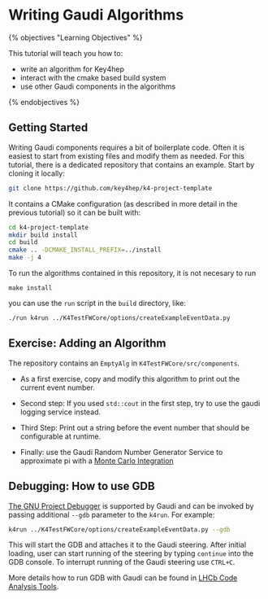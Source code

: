 # Writing Gaudi Algorithms


{% objectives "Learning Objectives" %}

This tutorial will teach you how to:

* write an algorithm for Key4hep
* interact with the cmake based build system 
* use other Gaudi components in the algorithms 

{% endobjectives %}


## Getting Started

Writing Gaudi components requires a bit of boilerplate code.
Often it is easiest to start from existing files and modify them as needed.
For this tutorial, there is a dedicated repository that contains an example.
Start by cloning it locally:

```bash
git clone https://github.com/key4hep/k4-project-template
```

It contains a CMake configuration (as described in more detail in the previous tutorial) so it can be built with:

```bash
cd k4-project-template
mkdir build install
cd build
cmake .. -DCMAKE_INSTALL_PREFIX=../install
make -j 4
```

To run the algorithms contained in this repository, it is not necesary to run

```
make install
```

you can use the `run` script in the `build` directory, like:

```bash
./run k4run ../K4TestFWCore/options/createExampleEventData.py 

```


## Exercise: Adding an Algorithm

The repository contains an `EmptyAlg` in `K4TestFWCore/src/components`.


* As a first exercise, copy and modify this algorithm to print out the current event number.

* Second step: If you used `std::cout` in the first step, try to use the gaudi logging service instead.

* Third Step: Print out a string before the event number that should be configurable at runtime.

* Finally: use the Gaudi Random Number Generator Service to approximate pi with a [Monte Carlo Integration](https://en.wikipedia.org/wiki/Monte_Carlo_integration)


## Debugging: How to use GDB

[The GNU Project Debugger](https://www.sourceware.org/gdb/) is supported by
Gaudi and can be invoked by passing additional `--gdb` parameter to the `k4run`.
For example:
```bash
k4run ../K4TestFWCore/options/createExampleEventData.py --gdb
```
This will start the GDB and attaches it to the Gaudi steering. After initial
loading, user can start running of the steering by typing `continue` into the
GDB console. To interrupt running of the Gaudi steering use `CTRL+C`.

More details how to run GDB with Gaudi can be found in
[LHCb Code Analysis Tools](https://twiki.cern.ch/twiki/bin/view/LHCb/CodeAnalysisTools#Debugging_gaudirun_py_on_Linux_w).
